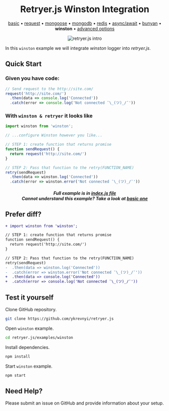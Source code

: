 
<h1 align="center">Retryer.js Winston Integration</h1>

<p align="center">
  <a href="https://github.com/ykrevnyi/reconnect/tree/master/examples/basic/">basic</a> &bull;
  <a href="https://github.com/ykrevnyi/reconnect/tree/master/examples/request/">request</a> &bull;
  <a href="https://github.com/ykrevnyi/reconnect/tree/master/examples/mongoose/">mongoose</a> &bull;
  <a href="https://github.com/ykrevnyi/reconnect/tree/master/examples/mongodb/">mongodb</a> &bull;
  <a href="https://github.com/ykrevnyi/reconnect/tree/master/examples/redis/">redis</a> &bull;
  <a href="https://github.com/ykrevnyi/reconnect/tree/master/examples/async-await/">async/await</a> &bull;
  <a href="https://github.com/ykrevnyi/reconnect/tree/master/examples/bunyan/">bunyan</a> &bull;
  <b>winston</b> &bull;
  <a href="https://github.com/ykrevnyi/reconnect/tree/master/examples/advanced-options/">advanced options</a>
</p>

<p align="center">
  <img src="https://github.com/ykrevnyi/reconnect/tree/master/docs/retryer-v1.5.1.gif" alt="retryer.js intro"/>
</p>

In this `winston` example we will integrate *winston* logger into *retryer.js*.

## Quick Start

### Given you have code:

```javascript
// Send request to the http://site.com/
request('http://site.com/')
  .then(data => console.log('Connected'))
  .catch(error => console.log('Not connected ¯\_(ツ)_/¯'))
```

### With `winston & retryer` it looks like
```javascript
import winston from 'winston';

// ...configure Winston however you like...

// STEP 1: create function that returns promise
function sendRequest() {
  return request('http://site.com/')
}

// STEP 2: Pass that function to the retry(FUNCTION_NAME)
retry(sendRequest)
  .then(data => winston.log('Connected'))
  .catch(error => winston.error('Not connected ¯\_(ツ)_/¯'))
```
<h5 align="center">Full example is in <a href="https://github.com/ykrevnyi/reconnect/tree/master/examples/winston/index.js">index.js file</a><br>Cannot understand this example? Take a look at <a href="https://github.com/ykrevnyi/reconnect/tree/master/examples/basic/index.js">basic one</a></h5>

## Prefer diff?
```diff
+ import winston from 'winston';

// STEP 1: create function that returns promise
function sendRequest() {
  return request('http://site.com/')
}

// STEP 2: Pass that function to the retry(FUNCTION_NAME)
retry(sendRequest)
-  .then(data => winston.log('Connected'))
-  .catch(error => winston.error('Not connected ¯\_(ツ)_/¯'))
+  .then(data => console.log('Connected'))
+  .catch(error => console.log('Not connected ¯\_(ツ)_/¯'))
```

## Test it yourself
Clone GitHub repository.
```bash
git clone https://github.com/ykrevnyi/retryer.js
```

Open `winston` example.
```bash
cd retryer.js/examples/winston
```

Install dependencies.
```bash
npm install
```

Start `winston` example.
```bash
npm start
```

## Need Help?
Please submit an issue on GitHub and provide information about your setup.

